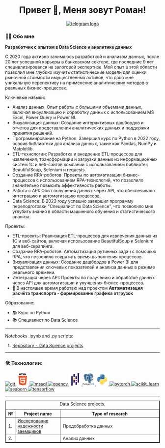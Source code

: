 <h1 align="center">Привет 👋, Меня зовут Роман!</h1>
<div align="center">
  <a href="https://t.me/gribanovrm" target="_blank">
    <img src="https://img.shields.io/static/v1?message=Telegram&logo=telegram&label=&color=2CA5E0&logoColor=white&labelColor=&style=for-the-badge" height="25" alt="telegram logo"  />
  </a>
</div>
<h3 align="left">👩‍💻  Обо мне</h3>

**Разработчик с опытом в Data Science и аналитике данных**

С 2020 года активно занимаюсь разработкой и анализом данных, после 20 лет успешной карьеры в банковском секторе, где последние 9 лет специализировался на залоговой экспертизе. Мой опыт в этой области позволил мне глубоко изучить статистические модели для оценки рыночной стоимости имущественных активов, что дало мне уникальную перспективу на применение аналитических методов в реальных бизнес-процессах.

Ключевые навыки:
- Анализ данных: Опыт работы с большими объемами данных, включая визуализацию и обработку данных с использованием MS Excel, Power Query и Power BI.
- Визуализация данных: Создание интерактивных дашбордов и отчетов для представления аналитических данных и поддержки принятия решений.
- Программирование на Python: Завершил курс по Python в 2022 году, освоив библиотеки для анализа данных, такие как Pandas, NumPy и Matplotlib.
- ETL-технологии: Разработка и внедрение ETL-процессов для извлечения, трансформации и загрузки данных из информационных систем 1С и веб-сайтов компании с использованием библиотек BeautifulSoup, Selenium и requests.
- Создание RPA-роботов: Проекты по автоматизации бизнес-процессов с использованием RPA-технологий, что позволило значительно повысить эффективность работы.
- Работа с API: Опыт получения данных через API, что обеспечивало интеграцию и автоматизацию процессов.
- Data Science: В 2023 году успешно завершил программу переподготовки "Специалист по Data Science", что позволило мне углубить знания в области машинного обучения и статистического анализа.
  
Проекты:
- ETL-проекты: Реализация ETL-процессов для извлечения данных из 1С и веб-сайтов, включая использование BeautifulSoup и Selenium для веб-скрапинга.
- Создание RPA-роботов: Автоматизация рутинных задач с помощью RPA, что позволило сократить время выполнения процессов.
- Визуализация данных: Создание дашбордов в Power BI для представления ключевых показателей и анализа данных в режиме реального времени.
- Интеграция через API: Проекты по получению и обработке данных через API для автоматизации и улучшения бизнес-процессов.
- 🔭 В настоящее время работаю над проектом **Автоматизация расчёта транспорта - формирование графика отгрузок**

Образование:
<!-- - Высшее экономическое (2010)
- Оценка собственности: оценка стоимости предприятия (бизнеса)/Оценщик (2013) -->
- 📚 Курс по Python
- 📚  Специалист по Data Science

___
Notebooks .ipynb and .py scripts:

1. <a href="https://github.com/RGribanov/Data_science_projects.git">Repository - Data Science projects</a>



___
<h3 align="left">🛠 Технологии:</h3>
<p align="left"> <a href="https://git-scm.com/" target="_blank" rel="noreferrer"> <img src="https://www.vectorlogo.zone/logos/git-scm/git-scm-icon.svg" alt="git" width="40" height="40"/> </a> <a href="https://www.w3.org/html/" target="_blank" rel="noreferrer"> <img src="https://raw.githubusercontent.com/devicons/devicon/master/icons/html5/html5-original-wordmark.svg" alt="html5" width="40" height="40"/> </a> <a href="https://www.microsoft.com/en-us/sql-server" target="_blank" rel="noreferrer"> <img src="https://www.svgrepo.com/show/303229/microsoft-sql-server-logo.svg" alt="mssql" width="40" height="40"/> </a> <a href="https://opencv.org/" target="_blank" rel="noreferrer"> <img src="https://www.vectorlogo.zone/logos/opencv/opencv-icon.svg" alt="opencv" width="40" height="40"/> </a> <a href="https://pandas.pydata.org/" target="_blank" rel="noreferrer"> <img src="https://raw.githubusercontent.com/devicons/devicon/2ae2a900d2f041da66e950e4d48052658d850630/icons/pandas/pandas-original.svg" alt="pandas" width="40" height="40"/> </a> <a href="https://www.postgresql.org" target="_blank" rel="noreferrer"> <img src="https://raw.githubusercontent.com/devicons/devicon/master/icons/postgresql/postgresql-original-wordmark.svg" alt="postgresql" width="40" height="40"/> </a> <a href="https://www.python.org" target="_blank" rel="noreferrer"> <img src="https://raw.githubusercontent.com/devicons/devicon/master/icons/python/python-original.svg" alt="python" width="40" height="40"/> </a> <a href="https://pytorch.org/" target="_blank" rel="noreferrer"> <img src="https://www.vectorlogo.zone/logos/pytorch/pytorch-icon.svg" alt="pytorch" width="40" height="40"/> </a> <a href="https://scikit-learn.org/" target="_blank" rel="noreferrer"> <img src="https://upload.wikimedia.org/wikipedia/commons/0/05/Scikit_learn_logo_small.svg" alt="scikit_learn" width="40" height="40"/> </a> <a href="https://seaborn.pydata.org/" target="_blank" rel="noreferrer"> <img src="https://seaborn.pydata.org/_images/logo-mark-lightbg.svg" alt="seaborn" width="40" height="40"/> </a> <a href="https://www.tensorflow.org" target="_blank" rel="noreferrer"> <img src="https://www.vectorlogo.zone/logos/tensorflow/tensorflow-icon.svg" alt="tensorflow" width="40" height="40"/> </a> </p>

___

<table style="width:100%" border="2">
<caption>Data Science projects.</caption>
  <tr>
    <th style="width:3%">№</th>
    <th style="width:30%">Project name</th>
    <th style="width:70%">Type of research</th>
  </tr>
  <tr>
    <td>1.</td>
    <td><a href="https://github.com/RGribanov/Data_science_projects/blob/408deafb18ac8e3d58e4d399c117801ea57c79e8/%D0%98%D1%81%D1%81%D0%BB%D0%B5%D0%B4%D0%BE%D0%B2%D0%B0%D0%BD%D0%B8%D0%B5%20%D0%BD%D0%B0%D0%B4%D0%B5%D0%B6%D0%BD%D0%BE%D1%81%D1%82%D0%B8%20%D0%B7%D0%B0%D0%B5%D0%BC%D1%89%D0%B8%D0%BA%D0%BE%D0%B2.ipynb">Исследование надежности заемщиков</td>
    <td>Предобработка данных</td>
  </tr>
  <tr>
    <td>2.</td>
    <td></td>
    <td>Анализ данных</td>
  </tr>
</table>
